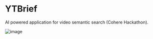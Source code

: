 # YTBrief
AI powered application for video semantic search (Cohere Hackathon).


![image](https://github.com/BoulahiaAhmed/YTBrief/assets/45523231/e8a4256b-9baf-4f9a-ae38-de4f7b1020ef)
